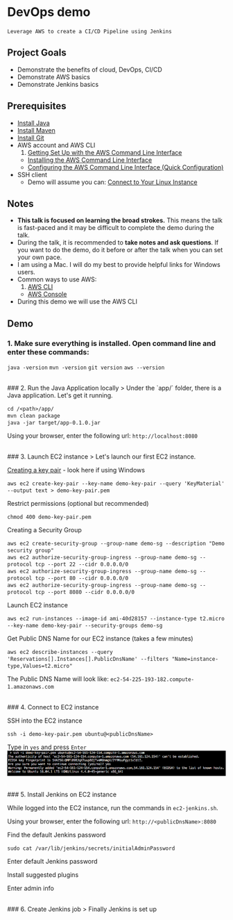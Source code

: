 # DevOps demo

    Leverage AWS to create a CI/CD Pipeline using Jenkins

## Project Goals
* Demonstrate the benefits of cloud, DevOps, CI/CD
* Demonstrate AWS basics
* Demonstrate Jenkins basics

## Prerequisites
* [Install Java](https://java.com/en/download/help/index_installing.xml)
* [Install Maven](http://maven.apache.org/install.html)
* [Install Git](https://git-scm.com/book/en/v2/Getting-Started-Installing-Git)
* AWS account and AWS CLI
  1. [Getting Set Up with the AWS Command Line Interface](http://docs.aws.amazon.com/cli/latest/userguide/cli-chap-getting-set-up.html)
  + [Installing the AWS Command Line Interface](http://docs.aws.amazon.com/cli/latest/userguide/installing.html)
  + [Configuring the AWS Command Line Interface (Quick Configuration)](http://docs.aws.amazon.com/cli/latest/userguide/cli-chap-getting-started.html#cli-quick-configuration)
* SSH client
  * Demo will assume you can: [Connect to Your Linux Instance](http://docs.aws.amazon.com/AWSEC2/latest/UserGuide/AccessingInstances.html)

## Notes
* **This talk is focused on learning the broad strokes.**  This means the talk is fast-paced and it may be difficult to complete the demo during the talk.
* During the talk, it is recommended to **take notes and ask questions**.  If you want to do the demo, do it before or after the talk when you can set your own pace.
* I am using a Mac.  I will do my best to provide helpful links for Windows users.
* Common ways to use AWS:
  1. [AWS CLI](https://aws.amazon.com/cli/)
  + [AWS Console](https://console.aws.amazon.com)
* During this demo we will use the AWS CLI
  
## Demo

### 1. Make sure everything is installed.  Open command line and enter these commands:
`java -version`
`mvn -version`
`git version`
`aws --version`

<br/>
### 2. Run the Java Application locally
> Under the `app/` folder, there is a Java application.  Let's get it running.  

```
cd /<path>/app/
mvn clean package
java -jar target/app-0.1.0.jar
```
Using your browser, enter the following url: `http://localhost:8080`

<br/>
### 3. Launch EC2 instance
> Let's launch our first EC2 instance.  

[Creating a key pair](http://docs.aws.amazon.com/cli/latest/userguide/cli-ec2-keypairs.html#creating-a-key-pair) - look here if using Windows
```
aws ec2 create-key-pair --key-name demo-key-pair --query 'KeyMaterial' --output text > demo-key-pair.pem
```
Restrict permissions (optional but recommended)
```
chmod 400 demo-key-pair.pem
```
Creating a Security Group
```
aws ec2 create-security-group --group-name demo-sg --description "Demo security group"
aws ec2 authorize-security-group-ingress --group-name demo-sg --protocol tcp --port 22 --cidr 0.0.0.0/0
aws ec2 authorize-security-group-ingress --group-name demo-sg --protocol tcp --port 80 --cidr 0.0.0.0/0
aws ec2 authorize-security-group-ingress --group-name demo-sg --protocol tcp --port 8080 --cidr 0.0.0.0/0
```
Launch EC2 instance
```
aws ec2 run-instances --image-id ami-40d28157 --instance-type t2.micro --key-name demo-key-pair --security-groups demo-sg
```
Get Public DNS Name for our EC2 instance (takes a few minutes)
```
aws ec2 describe-instances --query 'Reservations[].Instances[].PublicDnsName' --filters "Name=instance-type,Values=t2.micro"
```
The Public DNS Name will look like: `ec2-54-225-193-182.compute-1.amazonaws.com`

<br/>
### 4. Connect to EC2 instance

SSH into the EC2 instance
```
ssh -i demo-key-pair.pem ubuntu@<publicDnsName>
```
Type in `yes` and press `Enter`  
![AWS SSH question](pictures/aws-ssh.png)

<br/>
### 5. Install Jenkins on EC2 instance

While logged into the EC2 instance, run the commands in `ec2-jenkins.sh`.

Using your browser, enter the following url: `http://<publicDnsName>:8080`

Find the default Jenkins password
```
sudo cat /var/lib/jenkins/secrets/initialAdminPassword
```
Enter default Jenkins password

Install suggested plugins

Enter admin info


<br/>
### 6. Create Jenkins job
> Finally Jenkins is set up

